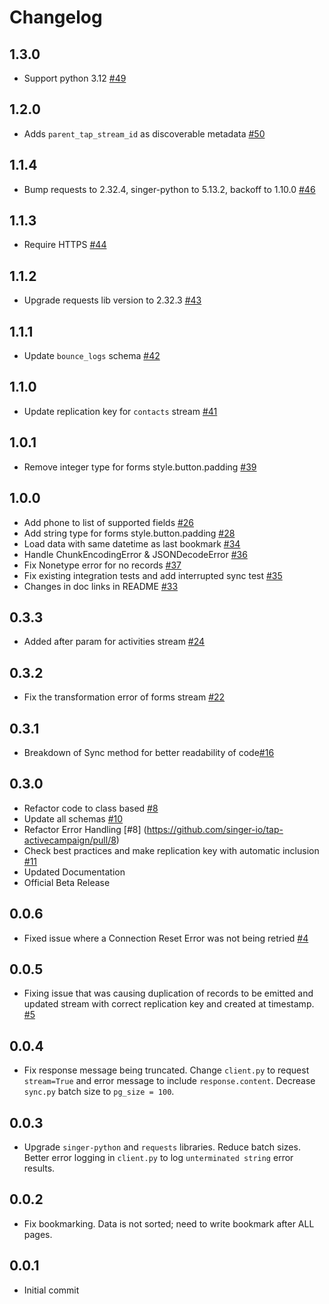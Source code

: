 # Changelog

## 1.3.0
  * Support python 3.12 [#49](https://github.com/singer-io/tap-activecampaign/pull/49)

## 1.2.0
  * Adds `parent_tap_stream_id` as discoverable metadata [#50](https://github.com/singer-io/tap-activecampaign/pull/50)

## 1.1.4
  * Bump requests to 2.32.4, singer-python to 5.13.2, backoff to 1.10.0 [#46](https://github.com/singer-io/tap-activecampaign/pull/46)

## 1.1.3
  * Require HTTPS [#44](https://github.com/singer-io/tap-activecampaign/pull/44)

## 1.1.2
  * Upgrade requests lib version to 2.32.3 [#43](https://github.com/singer-io/tap-activecampaign/pull/43)

## 1.1.1
  * Update `bounce_logs` schema [#42](https://github.com/singer-io/tap-activecampaign/pull/42)

## 1.1.0
  * Update replication key for `contacts` stream [#41](https://github.com/singer-io/tap-activecampaign/pull/41)

## 1.0.1
  * Remove integer type for forms style.button.padding [#39](https://github.com/singer-io/tap-activecampaign/pull/39)

## 1.0.0
  * Add phone to list of supported fields [#26](https://github.com/singer-io/tap-activecampaign/pull/26)
  * Add string type for forms style.button.padding [#28](https://github.com/singer-io/tap-activecampaign/pull/28)
  * Load data with same datetime as last bookmark [#34](https://github.com/singer-io/tap-activecampaign/pull/34)
  * Handle ChunkEncodingError & JSONDecodeError [#36](https://github.com/singer-io/tap-activecampaign/pull/36)
  * Fix Nonetype error for no records [#37](https://github.com/singer-io/tap-activecampaign/pull/37)
  * Fix existing integration tests and add interrupted sync test [#35](https://github.com/singer-io/tap-activecampaign/pull/35)
  * Changes in doc links in README [#33](https://github.com/singer-io/tap-activecampaign/pull/33)

## 0.3.3
  * Added after param for activities stream [#24](https://github.com/singer-io/tap-activecampaign/pull/24)

## 0.3.2
  * Fix the transformation error of forms stream [#22](https://github.com/singer-io/tap-activecampaign/pull/22)

## 0.3.1
  * Breakdown of Sync method for better readability of code[#16](https://github.com/singer-io/tap-activecampaign/pull/16)

## 0.3.0
  * Refactor code to class based [#8](https://github.com/singer-io/tap-activecampaign/pull/8)
  * Update all schemas [#10](https://github.com/singer-io/tap-activecampaign/pull/10)
  * Refactor Error Handling [#8] (https://github.com/singer-io/tap-activecampaign/pull/8)
  * Check best practices and make replication key with automatic inclusion [#11](https://github.com/singer-io/tap-activecampaign/pull/11)
  * Updated Documentation
  * Official Beta Release

## 0.0.6
  * Fixed issue where a Connection Reset Error was not being retried [#4](https://github.com/singer-io/tap-activecampaign/pull/4)

## 0.0.5
  * Fixing issue that was causing duplication of records to be emitted and updated stream with correct replication key and created at timestamp. [#5](https://github.com/singer-io/tap-activecampaign/pull/5)

## 0.0.4
  * Fix response message being truncated. Change `client.py` to request `stream=True` and error message to include `response.content`. Decrease `sync.py` batch size to `pg_size = 100`.

## 0.0.3
  * Upgrade `singer-python` and `requests` libraries. Reduce batch sizes. Better error logging in `client.py` to log `unterminated string` error results.

## 0.0.2
  * Fix bookmarking. Data is not sorted; need to write bookmark after ALL pages.

## 0.0.1
  * Initial commit
